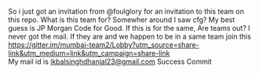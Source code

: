 So i just got an invitation from @foulglory for an invitation to this team on this repo.
What is this team for?
Somewher around I saw cfg?
My best guess is JP Morgan Code for Good.
If this is for the same, 
Are teams out? I never got the mail. 
If they are and we happen to be in a same team join this https://gitter.im/mumbai-team2/Lobby?utm_source=share-link&utm_medium=link&utm_campaign=share-link  
My mail id is ikbalsinghdhanjal23@gmail.com
Success Commit
